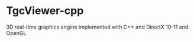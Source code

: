 TgcViewer-cpp
=============

3D real-time graphics engine implemented with C++ and DirectX 10-11 and OpenGL
